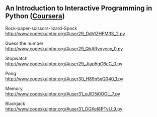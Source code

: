 An Introduction to Interactive Programming in Python ([Coursera](https://www.coursera.org/course/interactivepython))
-------------

Rock-paper-scissors-lizard-Spock  
http://www.codeskulptor.org/#user29_Ddh1ZHFM3S_2.py

Guess the number  
http://www.codeskulptor.org/#user29_QhARvqvecx_0.py

Stopwatch  
http://www.codeskulptor.org/#user29_Jtap5gG6cC_0.py

Pong  
http://www.codeskulptor.org/#user30_H89n5xQ040_1.py

Memory  
http://www.codeskulptor.org/#user31_qJlD5i0OGL_7.py

Blackjack  
http://www.codeskulptor.org/#user31_DGKeI8PTvU_9.py
